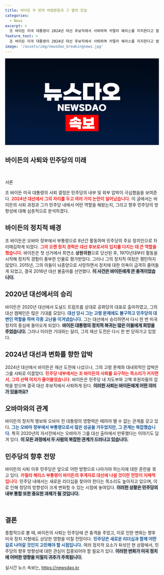 ```yaml
---
title: 바이든 두 번의 버림받음과 그 옆의 진실
categories:
  - News
excerpt: >
  조 바이든 미국 대통령이 2024년 대선 후보직에서 사퇴하며 카멀라 해리스를 지지한다고 발표했다. 민주당 내부의 강력한 압박과 고령 논란 속에서, 바이든은 두 번의 대선 불출마로 결국 당의 배신을 경험하게 됐다.
feature_text: >
  조 바이든 미국 대통령이 2024년 대선 후보직에서 사퇴하며 카멀라 해리스를 지지한다고 발표했다. 민주당 내부의 강력한 압박과 고령 논란 속에서, 바이든은 두 번의 대선 불출마로 결국 당의 배신을 경험하게 됐다.
image: '/assets/img/newsdao_breakingnews.jpg'
---
```


<p><img src="/assets/img/newsdao_breakingnews.jpg" alt="bookingtag 속보" /></p>

<h2 data-ke-size="size26">바이든의 사퇴와 민주당의 미래</h2>

<p data-ke-size="size16">&nbsp;</p>

<p>서론</p>

<p>조 바이든 미국 대통령의 사퇴 결정은 민주당의 내부 및 외부 압박이 극심했음을 보여준다. <b><span style="color: #ee2323;">2024년 대선에서 그의 자리를 두고 여러 가지 논란이 일어났습니다.</span></b> 이 글에서는 바이든의 사퇴 과정과 그가 민주당 내에서 어떤 역할을 해왔는지, 그리고 향후 민주당의 방향성에 대해 심층적으로 분석하겠다.</p>

<h2 data-ke-size="size26">바이든의 정치적 배경</h2>

<p>조 바이든은 오바마 정부에서 부통령으로 8년간 활동하며 민주당의 주요 정치인으로 자리매김하게 되었다. <b><span style="color: #ee2323;">그의 오랜 정치 경력은 대선 후보로서의 입지를 다지는 데 큰 역할을 했습니다.</span></b> 바이든은 첫 선거에서 최연소 <b>상원의원</b>으로 당선된 후, 1970년대부터 활동을 시작해 정치적 경험이 풍부한 인물로 평가받았다. 그러나 그의 정치적 여정은 평탄하지 않았다. 2015년, 그의 아들이 뇌종양으로 사망하면서 정치에 대한 의욕이 급격히 줄어들게 되었고, 결국 2016년 대선 불출마를 선언했다. <b><span style="background-color: #21538527;">이 사건은 바이든에게 큰 충격이었습니다.</span></b></p>

<h2 data-ke-size="size26">2020년 대선에서의 승리</h2>

<p>바이든은 2020년 대선에서 도널드 트럼프를 상대로 공화당의 대표로 출마하였고, 그의 대선 캠페인은 많은 기대를 모았다. <b><span style="color: #1a5490;">대선 당시 그는 고령 문제에도 불구하고 민주당의 대변인 역할을 하며 각종 고난을 이겨냈습니다.</span></b> 그는 대선에서 승리하면서 다시 한 번 미국 정치의 중심에 돌아오게 되었다. <b><span style="background-color: #21538527;">바이든 대통령의 정치적 복귀는 많은 이들에게 희망을 주었습니다.</span></b> 그러나 이러한 기대와는 달리, 그의 재선 도전은 다시 한 번 닫혀가고 있었다.</p>

<h2 data-ke-size="size26">2024년 대선과 변화를 향한 압박</h2>

<p>2024년 대선에서 바이든은 재선 도전에 나섰으나, 그의 고령 문제와 대내외적인 압박은 그를 사퇴로 이끌었다. <b><span style="color: #ee2323;">민주당 내부에서는 조 바이든의 사퇴를 요구하는 목소리가 커지면서, 그의 선택 여지가 줄어들었습니다.</span></b> 바이든은 민주당 내 지도부와 고액 후원자들의 압박을 받으며 결국 대선 후보직에서 사퇴하게 된다. <b><span style="background-color: #21538527;">이러한 사퇴는 바이든에게 어떤 의미가 있을까요?</span></b> </p>

<h2 data-ke-size="size26">오바마와의 관계</h2>

<p>바이든의 정치적 행보와 오바마 전 대통령의 영향력은 떼려야 뗄 수 없는 관계를 갖고 있다. <b><span style="color: #1a5490;">그는 오바마 정부에서 부통령으로서 많은 성공을 거두었지만, 그 관계는 복잡했습니다.</span></b> 특히 2020년의 자서전에서는 오바마가 그를 대선 출마에서 만류했다는 이야기도 담겨 있다. <b><span style="background-color: #21538527;">이 모든 과정에서 두 사람의 복잡한 관계가 드러나고 있습니다.</span></b></p>

<h2 data-ke-size="size26">민주당의 향후 전망</h2>

<p>바이든의 사퇴 이후 민주당은 앞으로 어떤 방향으로 나아가야 하는지에 대한 혼란을 겪고 있다. <b><span style="color: #ee2323;">카멀라 해리스 부통령이 바이든의 후계자로 대선에 나설 것이란 전망이 지배적입니다.</span></b> 민주당 내에서는 새로운 리더십을 찾아야 한다는 목소리도 높아지고 있으며, 이로 인해 정당의 방향성이 크게 변화할 수 있는 시점에 놓여있다. <b><span style="background-color: #21538527;">이러한 상황은 민주당의 내부 통합 또한 중요한 과제가 될 것입니다.</span></b></p>

<p data-ke-size="size16">&nbsp;</p>

<h2 data-ke-size="size26">결론</h2>

<p>종합적으로 볼 때, 바이든의 사퇴는 민주당에 큰 충격을 주었고, 이로 인한 변화는 향후 미국 정치 지형에도 상당한 영향을 미칠 전망이다. <b><span style="color: #1a5490;">민주당은 새로운 리더십과 함께 어떤 길로 나아갈 것인지 고민해야 할 시점입니다.</span></b> 여러 정치적 요소가 뒤섞인 현 상황에서, 민주당의 향후 방향성에 대한 관심이 집중되어야 할 필요가 있다. <b><span style="background-color: #21538527;">이러한 변화가 미국 정치에 어떠한 영향을 미칠지 귀추가 주목됩니다.</span></b></p>
실시간 뉴스 속보는, <a href="https://newsdao.kr" rel="dofollow">https://newsdao.kr</a>


